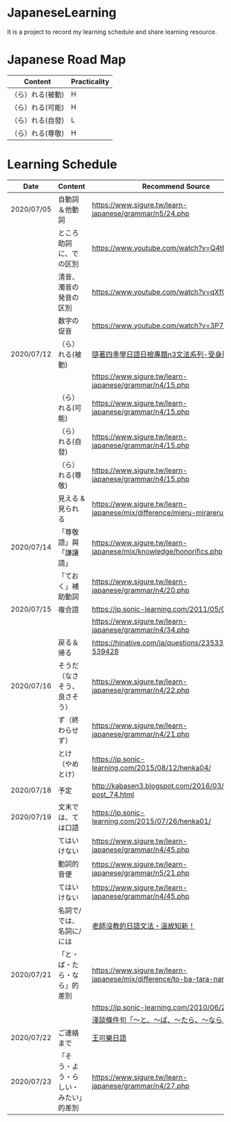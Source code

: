 # JapaneseLearning
It is a project to record my learning schedule and share learning resource.

# Japanese Road Map

| Content | Practicality |
| ------------- | ------------- |
|（ら）れる(被動) | H |
|（ら）れる(可能) | H |
|（ら）れる(自發) | L |
|（ら）れる(尊敬) | H |

# Learning Schedule

| Date  | Content | Recommend Source |
| ------------- | ------------- | ------------- |
| 2020/07/05  | 自動詞＆他動詞 | https://www.sigure.tw/learn-japanese/grammar/n5/24.php |
|   | ところ助詞に、での区別  | https://www.youtube.com/watch?v=Q4tF4klx654 |
|   | 清音、濁音の発音の区別  | https://www.youtube.com/watch?v=qXfQdhf4Yd8 |
|   | 数字の促音  | https://www.youtube.com/watch?v=3P7luUNFVM8 |
| 2020/07/12  | （ら）れる(被動) |  <a href="https://www.facebook.com/notes/%E9%9A%A8%E8%91%97%E5%9B%9B%E5%AD%A3%E5%AD%B8%E6%97%A5%E8%AA%9E/%E6%97%A5%E6%AA%A2%E5%B0%88%E9%A1%8Cn3%E6%96%87%E6%B3%95%E7%B3%BB%E5%88%97-%E5%8F%97%E8%BA%AB%E5%BD%A2/1558856080875279/">隨著四季學日語日檢專題n3文法系列-受身形</a> |
|   |   | https://www.sigure.tw/learn-japanese/grammar/n4/15.php |
|   | （ら）れる(可能) | https://www.sigure.tw/learn-japanese/grammar/n4/15.php |
|   | （ら）れる(自發) | https://www.sigure.tw/learn-japanese/grammar/n4/15.php |
|   | （ら）れる(尊敬) | https://www.sigure.tw/learn-japanese/grammar/n4/15.php |
|   | 見える & 見られる | https://www.sigure.tw/learn-japanese/mix/difference/mieru-mirareru.php |
| 2020/07/14  | 「尊敬語」與「謙讓語」 | https://www.sigure.tw/learn-japanese/mix/knowledge/honorifics.php |
|   | 「ておく」補助動詞 | https://www.sigure.tw/learn-japanese/grammar/n4/20.php |
| 2020/07/15  | 複合語 | https://jp.sonic-learning.com/2011/05/05/gl55/ |
|   |   | https://www.sigure.tw/learn-japanese/grammar/n4/34.php |
|   | 戻る＆帰る | https://hinative.com/ja/questions/235331#answer-539428 |
| 2020/07/16  | そうだ（なさそう、良さそう） | https://www.sigure.tw/learn-japanese/grammar/n4/22.php |
|   | ず（終わらせず） | https://www.sigure.tw/learn-japanese/grammar/n4/21.php |
|   | とけ（やめとけ） | https://jp.sonic-learning.com/2015/08/12/henka04/ |
| 2020/07/18  | 予定 | http://kabasen3.blogspot.com/2016/03/blog-post_74.html |
| 2020/07/19  | 文末では、ては口語 | https://jp.sonic-learning.com/2015/07/26/henka01/ |
|   | てはいけない | https://www.sigure.tw/learn-japanese/grammar/n4/45.php |
|   | 動詞的音便 | https://www.sigure.tw/learn-japanese/grammar/n5/21.php |
|   | てはいけない | https://www.sigure.tw/learn-japanese/grammar/n4/45.php |
|   | 名詞で/では、名詞に/には | <a href="https://www.facebook.com/sonicjpn/photos/%E8%80%81%E5%B8%AB%E6%B2%92%E6%95%99%E7%9A%84%E6%97%A5%E8%AA%9E%E6%96%87%E6%B3%95%E6%BA%AB%E6%95%85%E7%9F%A5%E6%96%B0%E6%97%A5%E6%96%87%E4%B8%AD%E6%9C%89%E6%99%82%E5%80%99%E5%9C%A8%E5%8A%A9%E8%A9%9E%E7%9A%84%E5%BE%8C%E9%9D%A2%E6%9C%83%E5%8A%A0%E4%B8%8A%E3%81%AF%E4%BE%8B%E3%81%AB%E3%81%AB%E3%81%AF%E3%81%A7%E3%81%A7%E3%81%AF%E9%82%A3%E9%BA%BC%E5%9C%A8%E6%84%8F%E6%80%9D%E4%B8%8A%E6%9C%89%E4%BB%80%E9%BA%BC%E4%B8%8D%E4%B8%80%E6%A8%A3%E5%91%A2%E4%BE%8B%E5%8F%B0%E6%B9%BE%E3%81%A7%E8%BB%8A%E3%81%AF%E5%8F%B3%E5%81%B4%E9%80%9A%E8%A1%8C%E3%81%A7%E3%81%99%E5%8F%B0%E6%B9%BE%E3%81%A7%E3%81%AF%E8%BB%8A%E3%81%AF%E5%8F%B3%E5%81%B4%E9%80%9A%E8%A1%8C%E3%81%A7%E3%81%99%E5%9C%A8%E5%8F%B0%E7%81%A3%E8%BB%8A%E8%BC%9B%E6%98%AF%E9%9D%A0/10152630573826392/">老師沒教的日語文法・溫故知新！</a> |
| 2020/07/21  | 「と・ば・たら・なら」的差別 | https://www.sigure.tw/learn-japanese/mix/difference/to-ba-tara-nara.php |
|   |   | https://jp.sonic-learning.com/2010/06/29/gl38/ |
|   |   | <a href="https://avalon1119.pixnet.net/blog/post/463582907-%E6%B7%BA%E8%AB%87%E6%A2%9D%E4%BB%B6%E5%8F%A5%E3%80%8C%E3%80%9C%E3%81%A8%E3%80%81%E3%80%9C%E3%81%B0%E3%80%81%E3%80%9C%E3%81%9F%E3%82%89%E3%80%81%E3%80%9C%E3%81%AA%E3%82%89%E3%80%8D">淺談條件句「〜と、〜ば、〜たら、〜なら」</a> |
| 2020/07/22  | ご連絡まで | <a href="https://www.facebook.com/121678347864500/photos/%E6%96%87%E6%B3%95%E7%AD%86%E8%A8%98%E4%BF%A1%E4%BB%B6%E4%B8%AD%E7%9A%84%E3%81%BE%E3%81%A7%E4%B8%80%E4%BD%8D%E5%9C%A8%E6%97%A5%E5%95%86%E5%85%AC%E5%8F%B8%E4%B8%8A%E7%8F%AD%E7%9A%84%E5%AD%B8%E7%94%9F%E8%B7%9F%E6%88%91%E8%AA%AA%E5%85%AC%E5%8F%B8%E5%85%A7%E9%83%A8%E7%9A%84%E6%9B%B8%E4%BF%A1%E4%B8%AD%E5%B8%B8%E6%9C%83%E7%94%A8%E3%81%BE%E3%81%A7%E4%BE%8B%E5%A6%82%E3%81%94%E5%A0%B1%E5%91%8A%E3%81%BE%E3%81%A7%E7%94%B1%E6%96%BC%E4%BB%96%E4%B8%8D%E6%9C%83%E7%94%A8%E3%81%BE%E3%81%A7%E6%89%80%E4%BB%A5%E5%BE%88%E6%93%94%E5%BF%83%E5%85%B6%E5%AF%A6%E5%A4%A7%E9%83%A8%E4%BB%BD%E7%9A%84%E4%BA%BA%E7%9C%8B%E8%91%97%E5%90%8C%E4%BA%8B%E6%88%96%E4%B8%8A%E5%8F%B8%E7%94%A8%E3%81%BE%E3%81%A7%E4%B9%9F%E6%9C%83%E8%B7%9F%E8%91%97%E6%A8%A1/1147627658602892/">王可樂日語</a> |
| 2020/07/23  | 「そう・よう・らしい・みたい」的差別 | https://www.sigure.tw/learn-japanese/grammar/n4/27.php |
